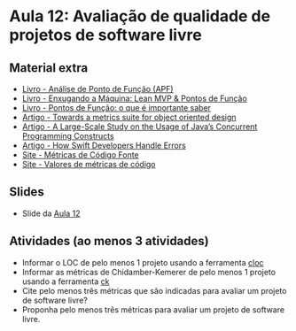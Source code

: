 # Aula 12: Avaliação de qualidade de projetos de software livre

## Material extra

- [Livro - Análise de Ponto de Função (APF)](https://www.amazon.com.br/An%C3%A1lise-Revista-Fundamentos-Engenharia-Software-ebook/dp/B06ZYQBLRH/ref=sr_1_1?__mk_pt_BR=%C3%85M%C3%85%C5%BD%C3%95%C3%91&crid=1P4R48BXFN1GW&keywords=livro+apf&qid=1561739445&s=gateway&sprefix=livro%2Caps%2C324&sr=8-1)
- [Livro - Enxugando a Máquina: Lean MVP & Pontos de Função](https://www.amazon.com.br/Enxugando-M%C3%A1quina-Lean-Pontos-Fun%C3%A7%C3%A3o-ebook/dp/B079CLMGNR/ref=sr_1_2?__mk_pt_BR=%C3%85M%C3%85%C5%BD%C3%95%C3%91&crid=1P4R48BXFN1GW&keywords=livro+apf&qid=1561739445&s=gateway&sprefix=livro%2Caps%2C324&sr=8-2)
- [Livro - Pontos de Função: o que é importante saber](https://www.amazon.com.br/Pontos-Fun%C3%A7%C3%A3o-que-importante-saber-ebook/dp/B074L8CH89/ref=sr_1_fkmr0_2?__mk_pt_BR=%C3%85M%C3%85%C5%BD%C3%95%C3%91&crid=1P4R48BXFN1GW&keywords=livro+apf&qid=1561739445&s=gateway&sprefix=livro%2Caps%2C324&sr=8-2-fkmr0)
- [Artigo - Towards a metrics suite for object oriented design](https://dl.acm.org/citation.cfm?id=117970)
- [Artigo - A Large-Scale Study on the Usage of Java’s Concurrent Programming Constructs](http://gustavopinto.org/lost+found/jss_2015.pdf)
- [Artigo - How Swift Developers Handle Errors](http://gustavopinto.org/lost+found/msr2018a.pdf)
- [Site - Métricas de Código Fonte](https://pt.wikiversity.org/wiki/M%C3%A9tricas_de_C%C3%B3digo_Fonte)
- [Site - Valores de métricas de código](https://docs.microsoft.com/pt-br/visualstudio/code-quality/code-metrics-values?view=vs-2019)

## Slides

- Slide da [Aula 12](https://docs.google.com/presentation/d/1X9gZLzdAQK5IPhaK3A_MLc0xZ1oSkfRdCuVJuxAEJ1o/edit?usp=sharing)

## Atividades (ao menos 3 atividades)

- Informar o LOC de pelo menos 1 projeto usando a ferramenta [cloc](https://github.com/AlDanial/cloc)
- Informar as métricas de Chidamber-Kemerer de pelo menos 1 projeto usando a ferramenta [ck](https://github.com/mauricioaniche/ck)
- Cite pelo menos três métricas que são indicadas para avaliar um projeto de software livre?
- Proponha pelo menos três métricas para avaliar um projeto de software livre.
